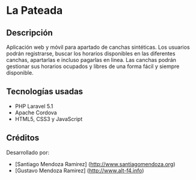 # La Pateada

## Descripción

Aplicación web y móvil para apartado de canchas sintéticas. Los usuarios podrán registrarse, buscar los horarios disponibles en las diferentes canchas, apartarlas e incluso pagarlas en linea. Las canchas podrán gestionar sus horarios ocupados y libres de una forma fácil y siempre disponible.

## Tecnologías usadas

- PHP Laravel 5.1
- Apache Cordova
- HTML5, CSS3 y JavaScript

## Créditos

Desarrollado por:
- [Santiago Mendoza Ramirez] (http://www.santiagomendoza.org)
- [Gustavo Mendoza Ramirez] (http://www.alt-f4.info)
